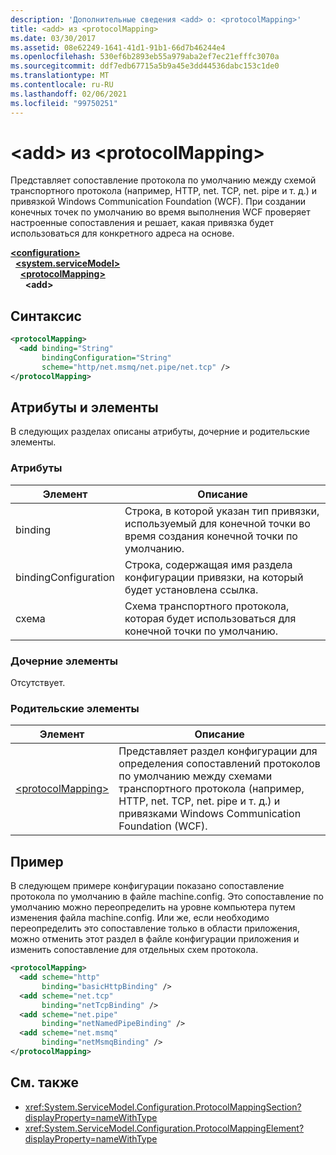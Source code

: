 ```yaml
---
description: 'Дополнительные сведения <add> о: <protocolMapping>'
title: <add> из <protocolMapping>
ms.date: 03/30/2017
ms.assetid: 08e62249-1641-41d1-91b1-66d7b46244e4
ms.openlocfilehash: 530ef6b2893eb55a979aba2ef7ec21efffc3070a
ms.sourcegitcommit: ddf7edb67715a5b9a45e3dd44536dabc153c1de0
ms.translationtype: MT
ms.contentlocale: ru-RU
ms.lasthandoff: 02/06/2021
ms.locfileid: "99750251"
---
```

# <a name="add-of-protocolmapping"></a>\<add> из \<protocolMapping>

Представляет сопоставление протокола по умолчанию между схемой транспортного протокола (например, HTTP, net. TCP, net. pipe и т. д.) и привязкой Windows Communication Foundation (WCF). При создании конечных точек по умолчанию во время выполнения WCF проверяет настроенные сопоставления и решает, какая привязка будет использоваться для конкретного адреса на основе.  
  
[**\<configuration>**](../configuration-element.md)\
&nbsp;&nbsp;[**\<system.serviceModel>**](system-servicemodel.md)\
&nbsp;&nbsp;&nbsp;&nbsp;[**\<protocolMapping>**](protocolmapping.md)\
&nbsp;&nbsp;&nbsp;&nbsp;&nbsp;&nbsp;**\<add>**  
  
## <a name="syntax"></a>Синтаксис  
  
```xml  
<protocolMapping>
  <add binding="String"
       bindingConfiguration="String"
       scheme="http/net.msmq/net.pipe/net.tcp" />
</protocolMapping>
```  
  
## <a name="attributes-and-elements"></a>Атрибуты и элементы  

 В следующих разделах описаны атрибуты, дочерние и родительские элементы.  
  
### <a name="attributes"></a>Атрибуты  
  
|Элемент|Описание|  
|-------------|-----------------|  
|binding|Строка, в которой указан тип привязки, используемый для конечной точки во время создания конечной точки по умолчанию.|  
|bindingConfiguration|Строка, содержащая имя раздела конфигурации привязки, на который будет установлена ссылка.|  
|схема|Схема транспортного протокола, которая будет использоваться для конечной точки по умолчанию.|  
  
### <a name="child-elements"></a>Дочерние элементы  

 Отсутствует.  
  
### <a name="parent-elements"></a>Родительские элементы  
  
|Элемент|Описание|  
|-------------|-----------------|  
|[\<protocolMapping>](protocolmapping.md)|Представляет раздел конфигурации для определения сопоставлений протоколов по умолчанию между схемами транспортного протокола (например, HTTP, net. TCP, net. pipe и т. д.) и привязками Windows Communication Foundation (WCF).|  
  
## <a name="example"></a>Пример  

 В следующем примере конфигурации показано сопоставление протокола по умолчанию в файле machine.config. Это сопоставление по умолчанию можно переопределить на уровне компьютера путем изменения файла machine.config. Или же, если необходимо переопределить это сопоставление только в области приложения, можно отменить этот раздел в файле конфигурации приложения и изменить сопоставление для отдельных схем протокола.  
  
```xml  
<protocolMapping>
  <add scheme="http"
       binding="basicHttpBinding" />
  <add scheme="net.tcp"
       binding="netTcpBinding" />
  <add scheme="net.pipe"
       binding="netNamedPipeBinding" />
  <add scheme="net.msmq"
       binding="netMsmqBinding" />
</protocolMapping>
```  
  
## <a name="see-also"></a>См. также

- <xref:System.ServiceModel.Configuration.ProtocolMappingSection?displayProperty=nameWithType>
- <xref:System.ServiceModel.Configuration.ProtocolMappingElement?displayProperty=nameWithType>
